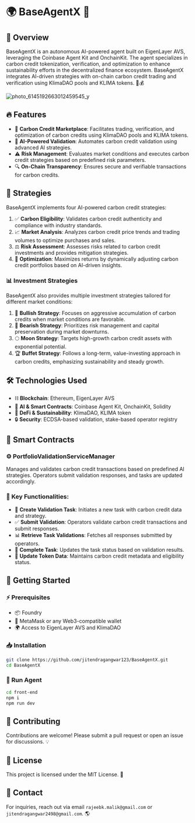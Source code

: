 # 🌍 BaseAgentX 🚀

## 🌟 Overview
BaseAgentX is an autonomous AI-powered agent built on EigenLayer AVS, leveraging the Coinbase Agent Kit and OnchainKit. The agent specializes in carbon credit tokenization, verification, and optimization to enhance sustainability efforts in the decentralized finance ecosystem.
BaseAgentX integrates AI-driven strategies with on-chain carbon credit trading and verification using KlimaDAO pools and KLIMA tokens. 🌱💰

![photo_6145192663012459545_y](https://github.com/user-attachments/assets/a0138686-5d10-4de1-86a2-5e26a9b5a80f)


## 🔥 Features
- 🌿 **Carbon Credit Marketplace**: Facilitates trading, verification, and optimization of carbon credits using KlimaDAO pools and KLIMA tokens.
- 🤖 **AI-Powered Validation**: Automates carbon credit validation using advanced AI strategies.
- ⚠️ **Risk Management**: Evaluates market conditions and executes carbon credit strategies based on predefined risk parameters.
- 🔍 **On-Chain Transparency**: Ensures secure and verifiable transactions for carbon credits.

## 🎯 Strategies
BaseAgentX implements four AI-powered carbon credit strategies:
1. ✅ **Carbon Eligibility**: Validates carbon credit authenticity and compliance with industry standards.
2. 📈 **Market Analysis**: Analyzes carbon credit price trends and trading volumes to optimize purchases and sales.
3. ⚖️ **Risk Assessment**: Assesses risks related to carbon credit investments and provides mitigation strategies.
4. 🎯 **Optimization**: Maximizes returns by dynamically adjusting carbon credit portfolios based on AI-driven insights.

### 📊 Investment Strategies
BaseAgentX also provides multiple investment strategies tailored for different market conditions:
1. 🚀 **Bullish Strategy**: Focuses on aggressive accumulation of carbon credits when market conditions are favorable.
2. 🛑 **Bearish Strategy**: Prioritizes risk management and capital preservation during market downturns.
3. 🌕 **Moon Strategy**: Targets high-growth carbon credit assets with exponential potential.
4. 🏆 **Buffet Strategy**: Follows a long-term, value-investing approach in carbon credits, emphasizing sustainability and steady growth.

## 🛠 Technologies Used
- ⛓ **Blockchain**: Ethereum, EigenLayer AVS
- 🤖 **AI & Smart Contracts**: Coinbase Agent Kit, OnchainKit, Solidity
- 🌱 **DeFi & Sustainability**: KlimaDAO, KLIMA token
- 🔒 **Security**: ECDSA-based validation, stake-based operator registry

## 📜 Smart Contracts
### ⚙️ PortfolioValidationServiceManager
Manages and validates carbon credit transactions based on predefined AI strategies. Operators submit validation responses, and tasks are updated accordingly.

### 🔑 Key Functionalities:
- 📝 **Create Validation Task**: Initiates a new task with carbon credit data and strategy.
- ✅ **Submit Validation**: Operators validate carbon credit transactions and submit responses.
- 📊 **Retrieve Task Validations**: Fetches all responses submitted by operators.
- 🔄 **Complete Task**: Updates the task status based on validation results.
- 🔧 **Update Token Data**: Maintains carbon credit metadata and eligibility status.

## 🚀 Getting Started
### ⚡ Prerequisites
- 📦 Foundry
- 🔑 MetaMask or any Web3-compatible wallet
- 🌍 Access to EigenLayer AVS and KlimaDAO

### 📥 Installation
```sh
git clone https://github.com/jitendragangwar123/BaseAgentX.git
cd BaseAgentX
```

### 🚀 Run Agent
```sh
cd front-end
npm i
npm run dev
```

## 🤝 Contributing
Contributions are welcome! Please submit a pull request or open an issue for discussions. 💡

## 📜 License
This project is licensed under the MIT License. 📄

## 📩 Contact
For inquiries, reach out via email `rajeebk.malik@gmail.com` or `jitendragangwar2498@gmail.com`. 🌎
